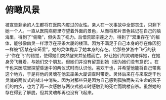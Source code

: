 # 俯瞰风景

被宣告剩余的人生都将在医院内度过的女性。亲人在一次事故中全部丧生，只剩下她一个人。一直从医院病房里守望着外面的景色，从而将那片景色铭记在自己的脑海里，得到了“俯瞰”，但失去了视力。后借荒耶宗莲之力，得到了“双重存在”的躯体，能够像幽灵一样漂浮在巫条大厦的楼顶。因为不满足于自己本身的存在像囚犯一样被“囚禁在牢笼里”，她的灵体抛弃了她本身的存在。给那些梦游中飞行的孩子“你在飞”的错觉，使得她们突然醒来并坠楼而亡，好让她们的灵魂陪伴她，在她身旁飞舞着，与她们交个朋友。但她们并没有留意到她（因为她们没有意识）。在干也来医院里探望昏迷中的两仪式时而认识他，喜欢干也，并希望他能将自己带离这个地方，于是将他的灵魂在他去巫条大厦调查时带走。灵体后来在与来取走干也灵魂的两仪式的战斗中消失。因为对那些只是因为自己感到孤独而失去生命的孩子们的内疚，也为了再一次感触与两仪式战斗时感触到的死亡而跳楼自杀。虽然她的存在得到了解脱，但其灵魂却再也没有飞起来。